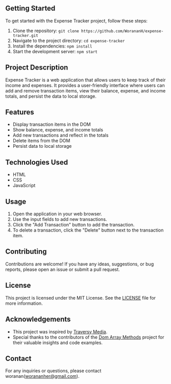 ## Getting Started

To get started with the Expense Tracker project, follow these steps:

1. Clone the repository: `git clone https://github.com/WorananH/expense-tracker.git`
2. Navigate to the project directory: `cd expense-tracker`
3. Install the dependencies: `npm install`
4. Start the development server: `npm start`

## Project Description

Expense Tracker is a web application that allows users to keep track of their income and expenses. It provides a user-friendly interface where users can add and remove transaction items, view their balance, expense, and income totals, and persist the data to local storage.

## Features

- Display transaction items in the DOM
- Show balance, expense, and income totals
- Add new transactions and reflect in the totals
- Delete items from the DOM
- Persist data to local storage

## Technologies Used

- HTML
- CSS
- JavaScript

## Usage

1. Open the application in your web browser.
2. Use the input fields to add new transactions.
3. Click the "Add Transaction" button to add the transaction.
4. To delete a transaction, click the "Delete" button next to the transaction item.

## Contributing

Contributions are welcome! If you have any ideas, suggestions, or bug reports, please open an issue or submit a pull request.

## License

This project is licensed under the MIT License. See the [LICENSE](LICENSE) file for more information.

## Acknowledgements

- This project was inspired by [Traversy Media](https://www.traversymedia.com/).
- Special thanks to the contributors of the [Dom Array Methods](https://github.com/your-username/dom-array-methods) project for their valuable insights and code examples.

## Contact

For any inquiries or questions, please contact woranan(worananher@gmail.com).
